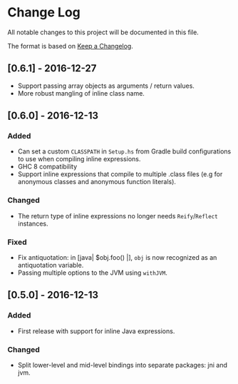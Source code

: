# Change Log

All notable changes to this project will be documented in this file.

The format is based on [Keep a Changelog](http://keepachangelog.com/).

## [0.6.1] - 2016-12-27

* Support passing array objects as arguments / return values.
* More robust mangling of inline class name.

## [0.6.0] - 2016-12-13

### Added

* Can set a custom `CLASSPATH` in `Setup.hs` from Gradle build
  configurations to use when compiling inline expressions.
* GHC 8 compatibility
* Support inline expressions that compile to multiple .class files
  (e.g for anonymous classes and anonymous function literals).

### Changed

* The return type of inline expressions no longer needs
  `Reify`/`Reflect` instances.

### Fixed

* Fix antiquotation: in [java| $obj.foo() |], `obj` is now recognized
  as an antiquotation variable.
* Passing multiple options to the JVM using `withJVM`.

## [0.5.0] - 2016-12-13

### Added

* First release with support for inline Java expressions.

### Changed

* Split lower-level and mid-level bindings into separate packages: jni
  and jvm.
